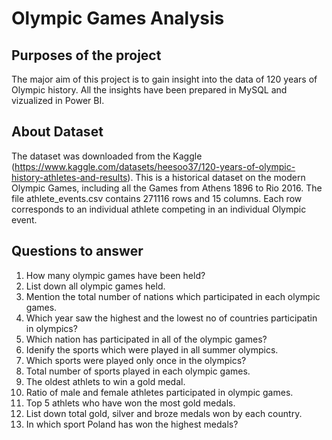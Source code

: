 # Olympic Games Analysis

## Purposes of the project
The major aim of this project is to gain insight into the data of 120 years of Olympic history. All the insights have been prepared in MySQL and vizualized in Power BI.

## About Dataset
The dataset was downloaded from the Kaggle (https://www.kaggle.com/datasets/heesoo37/120-years-of-olympic-history-athletes-and-results).
This is a historical dataset on the modern Olympic Games, including all the Games from Athens 1896 to Rio 2016.
The file athlete_events.csv contains 271116 rows and 15 columns. Each row corresponds to an individual athlete competing in an individual Olympic event.

## Questions to answer
1. How many olympic games have been held?
2. List down all olympic games held.
3. Mention the total number of nations which participated in each olympic games.
4. Which year saw the highest and the lowest no of countries participatin in olympics?
5. Which nation has participated in all of the olympic games?
6. Idenify the sports which were played in all summer olympics.
7. Which sports were played only once in the olympics?
8. Total number of sports played in each olympic games.
9. The oldest athlets to win a gold medal.
10. Ratio of male and female athletes participated in olympic games.
11. Top 5 athlets who have won the most gold medals.
12. List down total gold, silver and broze medals won by each country.
13. In which sport Poland has won the highest medals?
